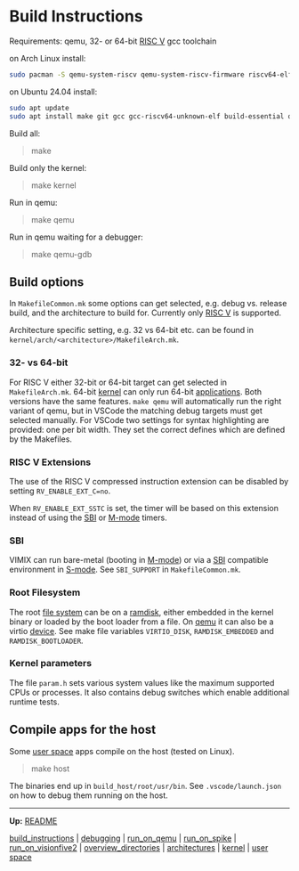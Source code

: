 # Build Instructions

Requirements: qemu, 32- or 64-bit [RISC V](riscv/RISCV.md) gcc toolchain

on Arch Linux install:
```bash
sudo pacman -S qemu-system-riscv qemu-system-riscv-firmware riscv64-elf-binutils riscv64-elf-gcc riscv64-elf-gdb riscv64-elf-newlib
```

on Ubuntu 24.04 install:
```bash
sudo apt update
sudo apt install make git gcc gcc-riscv64-unknown-elf build-essential qemu-system-riscv64 gdb-multiarch clang-format
```

Build all:
> make

Build only the kernel:
> make kernel

Run in qemu:
> make qemu

Run in qemu waiting for a debugger:
> make qemu-gdb


## Build options

In `MakefileCommon.mk` some options can get selected, e.g. debug vs. release build, and the architecture to build for. Currently only [RISC V](riscv/RISCV.md) is supported. 

Architecture specific setting, e.g. 32 vs 64-bit etc. can be found in `kernel/arch/<architecture>/MakefileArch.mk`.


### 32- vs 64-bit

For RISC V either 32-bit or 64-bit target can get selected in `MakefileArch.mk`. 64-bit [kernel](kernel/kernel.md) can only run 64-bit [applications](userspace/userspace.md). Both versions have the same features. `make qemu` will automatically run the right variant of qemu, but in VSCode the matching debug targets must get selected manually. For VSCode two settings for syntax highlighting are provided: one per bit width. They set the correct defines which are defined by the Makefiles.


### RISC V Extensions

The use of the RISC V compressed instruction extension can be disabled by setting `RV_ENABLE_EXT_C=no`.

When `RV_ENABLE_EXT_SSTC` is set, the timer will be based on this extension instead of using the [SBI](riscv/SBI.md) or [M-mode](riscv/M-mode.md) timers.


### SBI

VIMIX can run bare-metal (booting in [M-mode](riscv/M-mode.md)) or via a [SBI](riscv/SBI.md) compatible environment in [S-mode](riscv/S-mode.md). See `SBI_SUPPORT` in `MakefileCommon.mk`.


### Root Filesystem

The root [file system](kernel/file_system/file_system.md) can be on a [ramdisk](kernel/devices/ramdisk.md), either embedded in the kernel binary or loaded by the boot loader from a file. On [qemu](run_on_qemu.md) it can also be a virtio [device](kernel/devices/devices.md). See make file variables `VIRTIO_DISK`, `RAMDISK_EMBEDDED` and `RAMDISK_BOOTLOADER`.


### Kernel parameters

The file `param.h` sets various system values like the maximum supported CPUs or processes. It also contains debug switches which enable additional runtime tests.


## Compile apps for the host

Some [user space](userspace/userspace.md) apps compile on the host (tested on Linux).

> make host

The binaries end up in `build_host/root/usr/bin`. See `.vscode/launch.json` on how to debug them running on the host.


---
**Up:** [README](../README.md)

[build_instructions](build_instructions.md) | [debugging](debugging.md) | [run_on_qemu](run_on_qemu.md) | [run_on_spike](run_on_spike.md) | [run_on_visionfive2](run_on_visionfive2.md) |  [overview_directories](overview_directories.md) | [architectures](architectures.md) | [kernel](kernel/kernel.md) | [user space](userspace/userspace.md)
